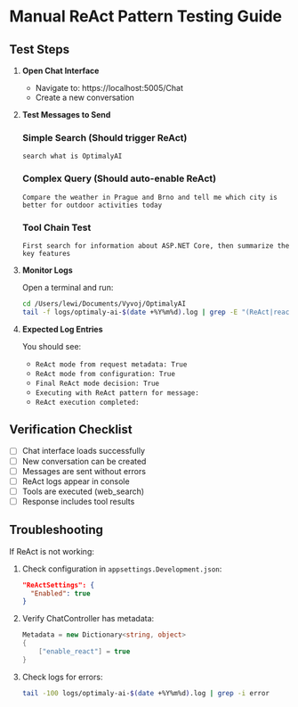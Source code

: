 # Manual ReAct Pattern Testing Guide

## Test Steps

1. **Open Chat Interface**
   - Navigate to: https://localhost:5005/Chat
   - Create a new conversation

2. **Test Messages to Send**
   
   ### Simple Search (Should trigger ReAct)
   ```
   search what is OptimalyAI
   ```
   
   ### Complex Query (Should auto-enable ReAct)
   ```
   Compare the weather in Prague and Brno and tell me which city is better for outdoor activities today
   ```
   
   ### Tool Chain Test
   ```
   First search for information about ASP.NET Core, then summarize the key features
   ```

3. **Monitor Logs**
   
   Open a terminal and run:
   ```bash
   cd /Users/lewi/Documents/Vyvoj/OptimalyAI
   tail -f logs/optimaly-ai-$(date +%Y%m%d).log | grep -E "(ReAct|react|enable_react|GetReActMode|ExecuteWithReActAsync|Thought|Action|Observation)"
   ```

4. **Expected Log Entries**
   
   You should see:
   - `ReAct mode from request metadata: True`
   - `ReAct mode from configuration: True`
   - `Final ReAct mode decision: True`
   - `Executing with ReAct pattern for message:`
   - `ReAct execution completed:`

## Verification Checklist

- [ ] Chat interface loads successfully
- [ ] New conversation can be created
- [ ] Messages are sent without errors
- [ ] ReAct logs appear in console
- [ ] Tools are executed (web_search)
- [ ] Response includes tool results

## Troubleshooting

If ReAct is not working:

1. Check configuration in `appsettings.Development.json`:
   ```json
   "ReActSettings": {
     "Enabled": true
   }
   ```

2. Verify ChatController has metadata:
   ```csharp
   Metadata = new Dictionary<string, object>
   {
       ["enable_react"] = true
   }
   ```

3. Check logs for errors:
   ```bash
   tail -100 logs/optimaly-ai-$(date +%Y%m%d).log | grep -i error
   ```